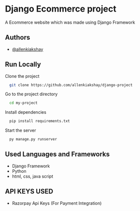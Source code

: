 
# Django Ecommerce project

A Ecommerce website which was made using Django Framework


## Authors

- [@allenkiakshay](https://www.github.com/allenkiakshay)


## Run Locally

Clone the project

```bash
  git clone https://github.com/allenkiakshay/django-project
```

Go to the project directory

```bash
  cd my-project
```

Install dependencies

```bash
  pip install requirements.txt
```

Start the server

```bash
  py manage.py runserver
```


## Used Languages and Frameworks

- Django Framework
- Python
- html, css, java script

## API KEYS USED
- Razorpay Api Keys (For Payment Integration)
